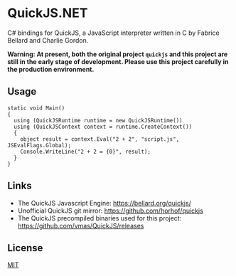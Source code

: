 # QuickJS.NET
C# bindings for QuickJS, a JavaScript interpreter written in C by Fabrice Bellard and Charlie Gordon.

**Warning: At present, both the original project `quickjs` and this project are still in the early stage of development. Please use this project carefully in the production environment.**

## Usage
```CSharp
static void Main()
{
  using (QuickJSRuntime runtime = new QuickJSRuntime())
  using (QuickJSContext context = runtime.CreateContext())
  {
    object result = context.Eval("2 + 2", "script.js", JSEvalFlags.Global);
    Console.WriteLine("2 + 2 = {0}", result);
  }
}
```

## Links
* The QuickJS Javascript Engine: https://bellard.org/quickjs/
* Unofficial QuickJS git mirror: https://github.com/horhof/quickjs
* The QuickJS precompiled binaries used for this project: https://github.com/vmas/QuickJS/releases

## License
[MIT](./LICENSE)
